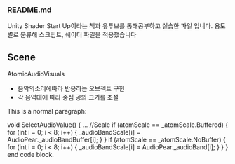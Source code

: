 ### README.md

Unity Shader Start Up이라는 책과 유투브를 통해공부하고 실습한 파일 입니다.
용도별로 분류해 스크립트, 쉐이더 파일을 적용했습니다

## Scene

AtomicAudioVisuals
+ 음악의소리에따라 반응하는 오브젝트 구현
+ 각 음역대에 따라 중심 공의 크기를 조절

This is a normal paragraph:

void SelectAudioValue()
    {
	...
        //Scale
        if (atomScale == _atomScale.Buffered)
        {
            for (int i = 0; i < 8; i++)
            {
                _audioBandScale[i] = AudioPear._audioBandBuffer[i];
            }
        }
        if (atomScale == _atomScale.NoBuffer)
        {
            for (int i = 0; i < 8; i++)
            {
                _audioBandScale[i] = AudioPear._audioBand[i];
            }
        }
    }
end code block.
